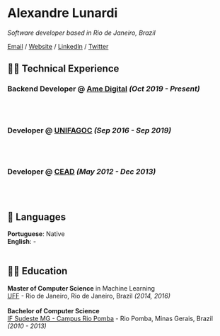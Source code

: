 # Alexandre Lunardi
_Software developer based in Rio de Janeiro, Brazil_ <br>

[Email](mailto:alexandre.lunardi2@gmail.com) / [Website](https://thelunardi.dev/) / [LinkedIn](https://www.linkedin.com/in/alexandre-lunardi-467b24aa/) / [Twitter](https://twitter.com/thelunardi/)


## :man_technologist: Technical Experience
### Backend Developer @ [Ame Digital](https://www.amedigital.com/) _(Oct 2019 - Present)_ <br>
<br><br>
### Developer @ [UNIFAGOC](https://unifagoc.edu.br/) _(Sep 2016 - Sep 2019)_ <br>
<br><br>
### Developer @ [CEAD](http://cead.riopomba.ifsudestemg.edu.br/) _(May 2012 - Dec 2013)_ <br>
<br><br>
## 💬 Languages

**Portuguese**: Native <br>
**English**: -
<br><br>

## :man_student: Education
**Master of Computer Science** in Machine Learning <br>
[UFF](http://www.ic.uff.br/index.php/pt/) - Rio de Janeiro, Rio de Janeiro, Brazil _(2014, 2016)_
<br><br>
**Bachelor of Computer Science**<br>
[IF Sudeste MG - Campus Rio Pomba](https://www.ifsudestemg.edu.br/riopomba) - Rio Pomba, Minas Gerais, Brazil _(2010 - 2013)_
